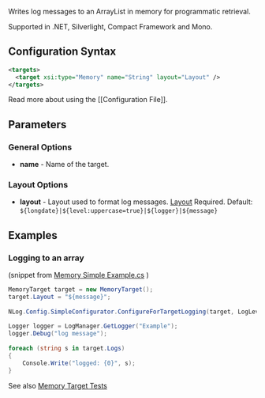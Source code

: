 Writes log messages to an ArrayList in memory for programmatic retrieval. 

Supported in .NET, Silverlight, Compact Framework and Mono.

## Configuration Syntax
```xml
<targets>
  <target xsi:type="Memory" name="String" layout="Layout" />
</targets>
```
Read more about using the [[Configuration File]].

## Parameters
### General Options
* **name** - Name of the target.

### Layout Options
* **layout** - Layout used to format log messages. [Layout](Data-types) Required. Default: `${longdate}|${level:uppercase=true}|${logger}|${message}`

## Examples
### Logging to an array
(snippet from    [Memory Simple Example.cs](https://github.com/NLog/NLog/blob/43eca983676d87f1d9d9f28872304236393827ba/examples/targets/Configuration%20API/Memory/Simple/Example.cs)  )

```c#
MemoryTarget target = new MemoryTarget();                                                  
target.Layout = "${message}";                                                              
                                                                                           
NLog.Config.SimpleConfigurator.ConfigureForTargetLogging(target, LogLevel.Debug);          
                                                                                           
Logger logger = LogManager.GetLogger("Example");                                           
logger.Debug("log message");                                                               
                                                                                           
foreach (string s in target.Logs)                                                          
{                                                                                          
    Console.Write("logged: {0}", s);                                                       
}                                                                                          
```

See also [Memory Target Tests](https://github.com/NLog/NLog/blob/43eca983676d87f1d9d9f28872304236393827ba/tests/NLog.UnitTests/Targets/MemoryTargetTests.cs)